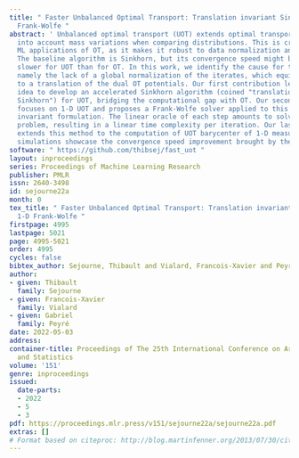 ```yaml
---
title: " Faster Unbalanced Optimal Transport: Translation invariant Sinkhorn and 1-D
  Frank-Wolfe "
abstract: ' Unbalanced optimal transport (UOT) extends optimal transport (OT) to take
  into account mass variations when comparing distributions. This is crucial for successful
  ML applications of OT, as it makes it robust to data normalization and outliers.
  The baseline algorithm is Sinkhorn, but its convergence speed might be significantly
  slower for UOT than for OT. In this work, we identify the cause for this deficiency,
  namely the lack of a global normalization of the iterates, which equivalently corresponds
  to a translation of the dual OT potentials. Our first contribution leverages this
  idea to develop an accelerated Sinkhorn algorithm (coined "translation invariant
  Sinkhorn") for UOT, bridging the computational gap with OT. Our second contribution
  focuses on 1-D UOT and proposes a Frank-Wolfe solver applied to this translation
  invariant formulation. The linear oracle of each step amounts to solving a 1-D OT
  problem, resulting in a linear time complexity per iteration. Our last contribution
  extends this method to the computation of UOT barycenter of 1-D measures. Numerical
  simulations showcase the convergence speed improvement brought by these three approaches. '
software: " https://github.com/thibsej/fast_uot "
layout: inproceedings
series: Proceedings of Machine Learning Research
publisher: PMLR
issn: 2640-3498
id: sejourne22a
month: 0
tex_title: " Faster Unbalanced Optimal Transport: Translation invariant Sinkhorn and
  1-D Frank-Wolfe "
firstpage: 4995
lastpage: 5021
page: 4995-5021
order: 4995
cycles: false
bibtex_author: Sejourne, Thibault and Vialard, Francois-Xavier and Peyr\'e, Gabriel
author:
- given: Thibault
  family: Sejourne
- given: Francois-Xavier
  family: Vialard
- given: Gabriel
  family: Peyré
date: 2022-05-03
address:
container-title: Proceedings of The 25th International Conference on Artificial Intelligence
  and Statistics
volume: '151'
genre: inproceedings
issued:
  date-parts:
  - 2022
  - 5
  - 3
pdf: https://proceedings.mlr.press/v151/sejourne22a/sejourne22a.pdf
extras: []
# Format based on citeproc: http://blog.martinfenner.org/2013/07/30/citeproc-yaml-for-bibliographies/
---
```

